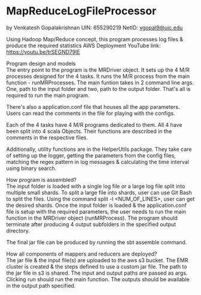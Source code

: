 # MapReduceLogFileProcessor
by Venkatesh Gopalakrishnan
UIN: 655290219
NetID: vgopal9@uic.edu

Using Hadoop Map/Reduce concept, this program processes log files &amp; produce the required statistics 
AWS Deployment YouTube link: https://youtu.be/trSEGND79lE

Program design and models <br>
The entry point to the program is the MRDriver object. It sets up the 4 M/R processes designed for the 4 tasks. 
It runs the M/R process from the main function - runMRProcesses. The main funtion takes in 2 command line args. One, path to the input folder and two, path to the output folder. That's all is required to run the main program.

There's also a application.conf file that houses all the app parameters. Users can read the comments in the file for playing with the configs.

Each of the 4 tasks have 4 M/R programs dedicated to them. All 4 have been split into 4 scala Objects. Their functions are described in the comments in the respective files.

Additionally, utility functions are in the HelperUtils package. They take care of setting up the logger, getting the parameters from the config files, matching the regex pattern in log messages & calculating the time interval using binary search.

How program is assembled? <br>
The input folder is loaded with a single log file or a large log file split into multiple small shards. To split a large file into shards, user can use Git Bash to split the files. Using the command split <FILE> -l <NUM_OF_LINES>, user can get the desired shards. Once the input folder is loaded & the application.conf file is setup with the required parameters, the user needs to run the main function in the MRDriver object (runMRProcess). The program should terminate after producing 4 output subfolders in the specified output directory.

The final jar file can be produced by running the sbt assemble command. 

How all components of mappers and reducers are deployed? <br>
The jar file & the input file(s) are uploaded to the aws s3 bucket. The EMR cluster is created & the steps defined to use a custom jar file. The path to the jar file in s3 is shared. The input and output paths are passed as args. Clicking run should run the main function. The outputs should be available in the output path specified.
